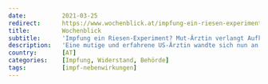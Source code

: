 ```yaml
---
date:          2021-03-25
redirect:      https://www.wochenblick.at/impfung-ein-riesen-experiment-mut-aerztin-verlangt-aufklaerung-von-us-behoerden/
title:         Wochenblick
subtitle:      'Impfung ein Riesen-Experiment? Mut-Ärztin verlangt Aufklärung von US-Behörden!'
description:   'Eine mutige und erfahrene US-Ärztin wandte sich nun an die Zulassungsbehörde "US Food and Drug Administration" (FDA) und verlangt dringende Antworten. '
country:       [AT]
categories:    [Impfung, Widerstand, Behörde]
tags:          [impf-nebenwirkungen]
---
```

